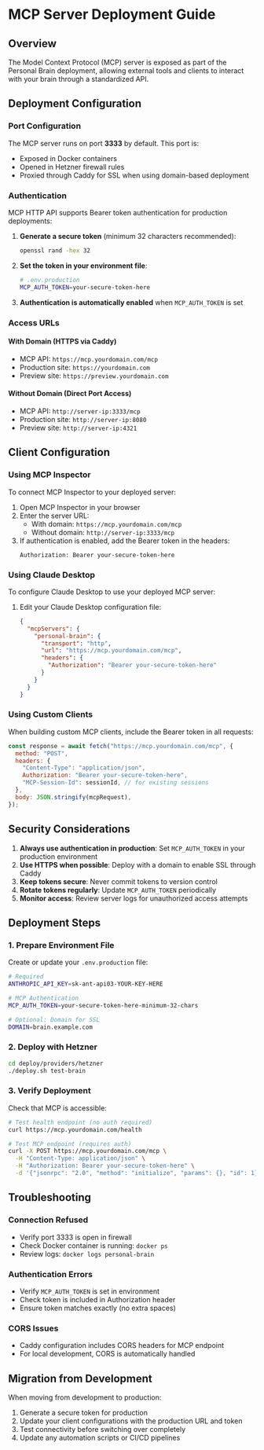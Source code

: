 # MCP Server Deployment Guide

## Overview

The Model Context Protocol (MCP) server is exposed as part of the Personal Brain deployment, allowing external tools and clients to interact with your brain through a standardized API.

## Deployment Configuration

### Port Configuration

The MCP server runs on port **3333** by default. This port is:

- Exposed in Docker containers
- Opened in Hetzner firewall rules
- Proxied through Caddy for SSL when using domain-based deployment

### Authentication

MCP HTTP API supports Bearer token authentication for production deployments:

1. **Generate a secure token** (minimum 32 characters recommended):

   ```bash
   openssl rand -hex 32
   ```

2. **Set the token in your environment file**:

   ```bash
   # .env.production
   MCP_AUTH_TOKEN=your-secure-token-here
   ```

3. **Authentication is automatically enabled** when `MCP_AUTH_TOKEN` is set

### Access URLs

#### With Domain (HTTPS via Caddy)

- MCP API: `https://mcp.yourdomain.com/mcp`
- Production site: `https://yourdomain.com`
- Preview site: `https://preview.yourdomain.com`

#### Without Domain (Direct Port Access)

- MCP API: `http://server-ip:3333/mcp`
- Production site: `http://server-ip:8080`
- Preview site: `http://server-ip:4321`

## Client Configuration

### Using MCP Inspector

To connect MCP Inspector to your deployed server:

1. Open MCP Inspector in your browser
2. Enter the server URL:
   - With domain: `https://mcp.yourdomain.com/mcp`
   - Without domain: `http://server-ip:3333/mcp`
3. If authentication is enabled, add the Bearer token in the headers:
   ```
   Authorization: Bearer your-secure-token-here
   ```

### Using Claude Desktop

To configure Claude Desktop to use your deployed MCP server:

1. Edit your Claude Desktop configuration file:
   ```json
   {
     "mcpServers": {
       "personal-brain": {
         "transport": "http",
         "url": "https://mcp.yourdomain.com/mcp",
         "headers": {
           "Authorization": "Bearer your-secure-token-here"
         }
       }
     }
   }
   ```

### Using Custom Clients

When building custom MCP clients, include the Bearer token in all requests:

```javascript
const response = await fetch("https://mcp.yourdomain.com/mcp", {
  method: "POST",
  headers: {
    "Content-Type": "application/json",
    Authorization: "Bearer your-secure-token-here",
    "MCP-Session-Id": sessionId, // for existing sessions
  },
  body: JSON.stringify(mcpRequest),
});
```

## Security Considerations

1. **Always use authentication in production**: Set `MCP_AUTH_TOKEN` in your production environment
2. **Use HTTPS when possible**: Deploy with a domain to enable SSL through Caddy
3. **Keep tokens secure**: Never commit tokens to version control
4. **Rotate tokens regularly**: Update `MCP_AUTH_TOKEN` periodically
5. **Monitor access**: Review server logs for unauthorized access attempts

## Deployment Steps

### 1. Prepare Environment File

Create or update your `.env.production` file:

```bash
# Required
ANTHROPIC_API_KEY=sk-ant-api03-YOUR-KEY-HERE

# MCP Authentication
MCP_AUTH_TOKEN=your-secure-token-here-minimum-32-chars

# Optional: Domain for SSL
DOMAIN=brain.example.com
```

### 2. Deploy with Hetzner

```bash
cd deploy/providers/hetzner
./deploy.sh test-brain
```

### 3. Verify Deployment

Check that MCP is accessible:

```bash
# Test health endpoint (no auth required)
curl https://mcp.yourdomain.com/health

# Test MCP endpoint (requires auth)
curl -X POST https://mcp.yourdomain.com/mcp \
  -H "Content-Type: application/json" \
  -H "Authorization: Bearer your-secure-token-here" \
  -d '{"jsonrpc": "2.0", "method": "initialize", "params": {}, "id": 1}'
```

## Troubleshooting

### Connection Refused

- Verify port 3333 is open in firewall
- Check Docker container is running: `docker ps`
- Review logs: `docker logs personal-brain`

### Authentication Errors

- Verify `MCP_AUTH_TOKEN` is set in environment
- Check token is included in Authorization header
- Ensure token matches exactly (no extra spaces)

### CORS Issues

- Caddy configuration includes CORS headers for MCP endpoint
- For local development, CORS is automatically handled

## Migration from Development

When moving from development to production:

1. Generate a secure token for production
2. Update your client configurations with the production URL and token
3. Test connectivity before switching over completely
4. Update any automation scripts or CI/CD pipelines
